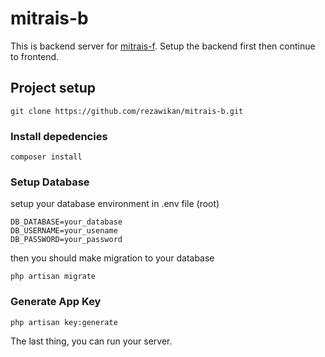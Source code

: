 # mitrais-b

This is backend server for <a href="https://github.com/rezawikan/mitrais-f" target="_blank">mitrais-f</a>. Setup the backend first then continue to frontend.

## Project setup
```
git clone https://github.com/rezawikan/mitrais-b.git
```

### Install depedencies
```
composer install
```

### Setup Database
setup your database environment in .env file (root)
```
DB_DATABASE=your_database
DB_USERNAME=your_usename
DB_PASSWORD=your_password
```
then you should make migration to your database
```
php artisan migrate
```

### Generate App Key
```
php artisan key:generate
```

The last thing, you can run your server.
